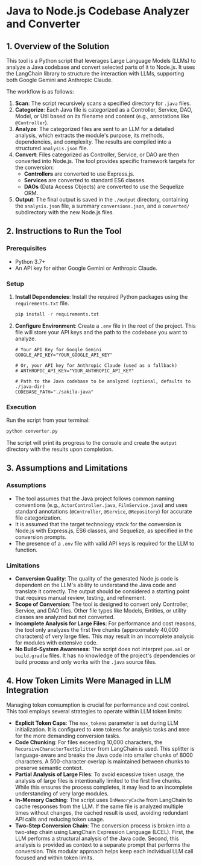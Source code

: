 # Java to Node.js Codebase Analyzer and Converter

## 1. Overview of the Solution

This tool is a Python script that leverages Large Language Models (LLMs) to analyze a Java codebase and convert selected parts of it to Node.js. It uses the LangChain library to structure the interaction with LLMs, supporting both Google Gemini and Anthropic Claude.

The workflow is as follows:
1.  **Scan**: The script recursively scans a specified directory for `.java` files.
2.  **Categorize**: Each Java file is categorized as a Controller, Service, DAO, Model, or Util based on its filename and content (e.g., annotations like `@Controller`).
3.  **Analyze**: The categorized files are sent to an LLM for a detailed analysis, which extracts the module's purpose, its methods, dependencies, and complexity. The results are compiled into a structured `analysis.json` file.
4.  **Convert**: Files categorized as Controller, Service, or DAO are then converted into Node.js. The tool provides specific framework targets for the conversion:
    *   **Controllers** are converted to use Express.js.
    *   **Services** are converted to standard ES6 classes.
    *   **DAOs** (Data Access Objects) are converted to use the Sequelize ORM.
5.  **Output**: The final output is saved in the `./output` directory, containing the `analysis.json` file, a summary `conversions.json`, and a `converted/` subdirectory with the new Node.js files.

## 2. Instructions to Run the Tool

### Prerequisites
*   Python 3.7+
*   An API key for either Google Gemini or Anthropic Claude.

### Setup
1.  **Install Dependencies**:
    Install the required Python packages using the `requirements.txt` file.
    ```bash
    pip install -r requirements.txt
    ```

2.  **Configure Environment**:
    Create a `.env` file in the root of the project. This file will store your API keys and the path to the codebase you want to analyze.

    ```env
    # Your API Key for Google Gemini
    GOOGLE_API_KEY="YOUR_GOOGLE_API_KEY"

    # Or, your API key for Anthropic Claude (used as a fallback)
    # ANTHROPIC_API_KEY="YOUR_ANTHROPIC_API_KEY"

    # Path to the Java codebase to be analyzed (optional, defaults to ./java-dir)
    CODEBASE_PATH="./sakila-java"
    ```

### Execution
Run the script from your terminal:
```bash
python converter.py
```
The script will print its progress to the console and create the `output` directory with the results upon completion.

## 3. Assumptions and Limitations

### Assumptions
*   The tool assumes that the Java project follows common naming conventions (e.g., `ActorController.java`, `FilmService.java`) and uses standard annotations (`@Controller`, `@Service`, `@Repository`) for accurate file categorization.
*   It is assumed that the target technology stack for the conversion is Node.js with Express.js, ES6 classes, and Sequelize, as specified in the conversion prompts.
*   The presence of a `.env` file with valid API keys is required for the LLM to function.

### Limitations
*   **Conversion Quality**: The quality of the generated Node.js code is dependent on the LLM's ability to understand the Java code and translate it correctly. The output should be considered a starting point that requires manual review, testing, and refinement.
*   **Scope of Conversion**: The tool is designed to convert only Controller, Service, and DAO files. Other file types like Models, Entities, or utility classes are analyzed but not converted.
*   **Incomplete Analysis for Large Files**: For performance and cost reasons, the tool only analyzes the first five chunks (approximately 40,000 characters) of very large files. This may result in an incomplete analysis for modules with extensive code.
*   **No Build-System Awareness**: The script does not interpret `pom.xml` or `build.gradle` files. It has no knowledge of the project's dependencies or build process and only works with the `.java` source files.

## 4. How Token Limits Were Managed in LLM Integration

Managing token consumption is crucial for performance and cost control. This tool employs several strategies to operate within LLM token limits:

*   **Explicit Token Caps**: The `max_tokens` parameter is set during LLM initialization. It is configured to `4000` tokens for analysis tasks and `8000` for the more demanding conversion tasks.
*   **Code Chunking**: For files exceeding 10,000 characters, the `RecursiveCharacterTextSplitter` from LangChain is used. This splitter is language-aware and breaks the Java code into smaller chunks of 8000 characters. A 500-character overlap is maintained between chunks to preserve semantic context.
*   **Partial Analysis of Large Files**: To avoid excessive token usage, the analysis of large files is intentionally limited to the first five chunks. While this ensures the process completes, it may lead to an incomplete understanding of very large modules.
*   **In-Memory Caching**: The script uses `InMemoryCache` from LangChain to cache responses from the LLM. If the same file is analyzed multiple times without changes, the cached result is used, avoiding redundant API calls and reducing token usage.
*   **Two-Step Conversion Chain**: The conversion process is broken into a two-step chain using LangChain Expression Language (LCEL). First, the LLM performs a structural analysis of the Java code. Second, this analysis is provided as context to a separate prompt that performs the conversion. This modular approach helps keep each individual LLM call focused and within token limits.
